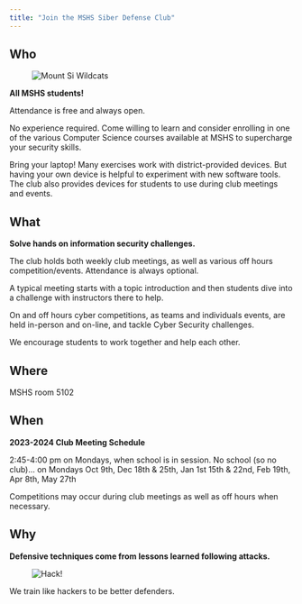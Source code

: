 ```yaml
---
title: "Join the MSHS Siber Defense Club"
---
```


## Who

<figure style="width: 200px" class="align-right">
  <img src="{{ site.url }}{{ site.baseurl }}/assets/images/mshs_wildcats_logo.png" alt="Mount Si Wildcats">
</figure>

**All MSHS students!**

Attendance is free and always open.

No experience required. Come willing to learn and consider enrolling
in one of the various Computer Science courses available at MSHS 
to supercharge your security skills.

Bring your laptop! Many exercises work with district-provided devices. But 
having your own device is helpful to experiment with new software tools. 
The club also provides devices for students to use during club meetings and events.

## What

**Solve hands on information security challenges.**

The club holds both weekly club meetings, 
as well as various off hours competition/events.
Attendance is always optional.

A typical meeting starts with a topic introduction and then students 
dive into a challenge with instructors there to help.

On and off hours cyber competitions, as teams and individuals events,
are held in-person and on-line, and tackle Cyber Security challenges.

We encourage students to work together and help each other.

## Where

MSHS room 5102

## When

**2023-2024 Club Meeting Schedule**

2:45-4:00 pm on Mondays, when school is in session.
   No school (so no club)...
    on Mondays Oct 9th, Dec 18th & 25th, Jan 1st 15th & 22nd, Feb 19th, Apr 8th, May 27th

Competitions may occur during club meetings as well as off hours when necessary.  

## Why

**Defensive techniques come from lessons learned following attacks.**

<figure style="width: 250px" class="align-center">
  <img src="{{ site.url }}{{ site.baseurl }}/assets/images/hack.png" alt="Hack!">
</figure>

We train like hackers to be better defenders.
